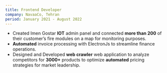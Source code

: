 ```yaml
---
title: Frontend Developer
company: NavaaCo, Tehran
period: January 2021 - August 2022
---
```


- Created Imen Gostar **IOT** admin panel and connected **more than 200** of
  their customer’s fire modules on a map for monitoring purposes.
- **Automated** invoice processing with ElectronJs to streamline finance operations.
- Designed and Developed **web crawler** web application to analyze competitors for **3000+** products to optimize **automated** pricing strategies for market leadership.
